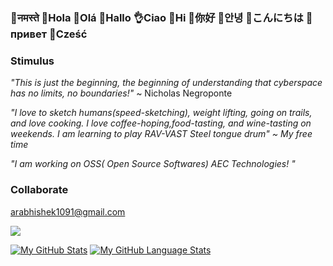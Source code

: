 ### 🙏नमस्ते  👋Hola  👋Olá 👋Hallo  👌Ciao  👋Hi  👋你好  👋안녕  👋こんにちは  👋привет 👋Cześć

###  Stimulus

_"This is just the beginning, the beginning of understanding that cyberspace has no limits, no boundaries!"_ ~ Nicholas Negroponte 

*"I love to sketch humans(speed-sketching), weight lifting, going on trails, and love cooking. I love coffee-hoping,food-tasting, and wine-tasting on weekends. I am learning to play RAV-VAST Steel tongue drum" ~ My free time*

*"I am working on OSS( Open Source Softwares) AEC Technologies! "* 

###  Collaborate
arabhishek1091@gmail.com  

![](https://komarev.com/ghpvc/?username=InquisitiveAS&color=brightgreen&style=for-the-badge&label=PROFILE+VIEWS)

[![My GitHub Stats](https://github-readme-stats.vercel.app/api/?username=InquisitiveAS&count_private=true&theme=tokyonight&showicons=true)]() [![My GitHub Language Stats](https://github-readme-stats.vercel.app/api/top-langs/?username=InquisitiveAS&langs_count=5&theme=tokyonight)]()



